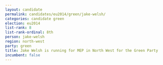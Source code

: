 ```yaml
---
layout: candidate
permalink: candidates/eu2014/green/jake-welsh/
categories: candidate green
election: eu2014
list-rank: 8
list-rank-ordinal: 8th
person: jake-welsh
region: north-west
party: green
title: Jake Welsh is running for MEP in North West for the Green Party
incumbent: false
---
```

